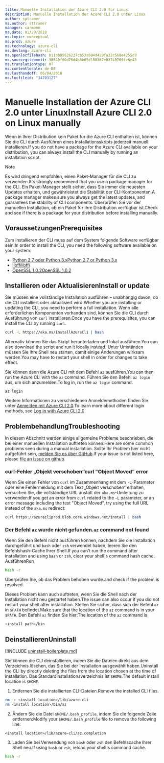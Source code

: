 ```yaml
---
title: Manuelle Installation der Azure CLI 2.0 für Linux
description: Manuelle Installation der Azure CLI 2.0 unter Linux
author: sptramer
ms.author: sttramer
manager: carmonm
ms.date: 01/29/2018
ms.topic: conceptual
ms.prod: azure
ms.technology: azure-cli
ms.devlang: azure-cli
ms.openlocfilehash: b11ab99626227cb53a604d429fa32c560e4255d9
ms.sourcegitcommit: 38549f60d76d4b6b65d180367e83749769fe6e43
ms.translationtype: HT
ms.contentlocale: de-DE
ms.lasthandoff: 06/04/2018
ms.locfileid: "34703127"
---
```

# <a name="install-azure-cli-20-on-linux-manually"></a><span data-ttu-id="6ad33-103">Manuelle Installation der Azure CLI 2.0 unter Linux</span><span class="sxs-lookup"><span data-stu-id="6ad33-103">Install Azure CLI 2.0 on Linux manually</span></span>

<span data-ttu-id="6ad33-104">Wenn in Ihrer Distribution kein Paket für die Azure CLI enthalten ist, können Sie die CLI durch Ausführen eines Installationsskripts jederzeit manuell installieren.</span><span class="sxs-lookup"><span data-stu-id="6ad33-104">If you do not have a package for the Azure CLI available on your distribution, you can always install the CLI manually by running an installation script.</span></span>

> [!NOTE]
> <span data-ttu-id="6ad33-105">Es wird dringend empfohlen, einen Paket-Manager für die CLI zu verwenden.</span><span class="sxs-lookup"><span data-stu-id="6ad33-105">It's strongly recommend that you use a package manager for the CLI.</span></span> <span data-ttu-id="6ad33-106">Ein Paket-Manager stellt sicher, dass Sie immer die neuesten Updates erhalten, und gewährleistet die Stabilität der CLI-Komponenten.</span><span class="sxs-lookup"><span data-stu-id="6ad33-106">A package manager makes sure you always get the latest updates, and guarantees the stability of CLI components.</span></span> <span data-ttu-id="6ad33-107">Überprüfen Sie vor der manuellen Installation, ob ein Paket für Ihre Distribution verfügbar ist.</span><span class="sxs-lookup"><span data-stu-id="6ad33-107">Check and see if there is a package for your distribution before installing manually.</span></span>

## <a name="prerequisites"></a><span data-ttu-id="6ad33-108">Voraussetzungen</span><span class="sxs-lookup"><span data-stu-id="6ad33-108">Prerequisites</span></span>

<span data-ttu-id="6ad33-109">Zum Installieren der CLI muss auf dem System folgende Software verfügbar sein:</span><span class="sxs-lookup"><span data-stu-id="6ad33-109">In order to install the CLI, you need the following software available on your system:</span></span>

* [<span data-ttu-id="6ad33-110">Python 2.7 oder Python 3.x</span><span class="sxs-lookup"><span data-stu-id="6ad33-110">Python 2.7 or Python 3.x</span></span>](https://www.python.org/downloads/)
* [<span data-ttu-id="6ad33-111">libffi</span><span class="sxs-lookup"><span data-stu-id="6ad33-111">libffi</span></span>](https://sourceware.org/libffi/)
* [<span data-ttu-id="6ad33-112">OpenSSL 1.0.2</span><span class="sxs-lookup"><span data-stu-id="6ad33-112">OpenSSL 1.0.2</span></span>](https://www.openssl.org/source/)

## <a name="install-or-update"></a><span data-ttu-id="6ad33-113">Installieren oder Aktualisieren</span><span class="sxs-lookup"><span data-stu-id="6ad33-113">Install or update</span></span>

<span data-ttu-id="6ad33-114">Sie müssen eine vollständige Installation ausführen – unabhängig davon, ob die CLI installiert oder aktualisiert wird.</span><span class="sxs-lookup"><span data-stu-id="6ad33-114">Whether you are installing or updating the CLI, you need to perform a full installation.</span></span> <span data-ttu-id="6ad33-115">Wenn alle erforderlichen Komponenten vorhanden sind, können Sie die CLI durch Ausführung von `curl` installieren.</span><span class="sxs-lookup"><span data-stu-id="6ad33-115">Once you have the prerequisites, you can install the CLI by running `curl`.</span></span>

```bash
curl -L https://aka.ms/InstallAzureCli | bash
```

<span data-ttu-id="6ad33-116">Alternativ können Sie das Skript herunterladen und lokal ausführen.</span><span class="sxs-lookup"><span data-stu-id="6ad33-116">You can also download the script and run it locally instead.</span></span> <span data-ttu-id="6ad33-117">Unter Umständen müssen Sie Ihre Shell neu starten, damit einige Änderungen wirksam werden.</span><span class="sxs-lookup"><span data-stu-id="6ad33-117">You may have to restart your shell in order for changes to take effect.</span></span> 

<span data-ttu-id="6ad33-118">Sie können dann die Azure CLI mit dem Befehl `az` ausführen.</span><span class="sxs-lookup"><span data-stu-id="6ad33-118">You can then run the Azure CLI with the `az` command.</span></span> <span data-ttu-id="6ad33-119">Führen Sie den Befehl `az login` aus, um sich anzumelden.</span><span class="sxs-lookup"><span data-stu-id="6ad33-119">To log in, run the `az login` command.</span></span>

```azurecli
az login
```

<span data-ttu-id="6ad33-120">Weitere Informationen zu verschiedenen Anmeldemethoden finden Sie unter [Anmelden mit Azure CLI 2.0](authenticate-azure-cli.md).</span><span class="sxs-lookup"><span data-stu-id="6ad33-120">To learn more about different login methods, see [Log in with Azure CLI 2.0](authenticate-azure-cli.md).</span></span>

## <a name="troubleshooting"></a><span data-ttu-id="6ad33-121">Problembehandlung</span><span class="sxs-lookup"><span data-stu-id="6ad33-121">Troubleshooting</span></span>

<span data-ttu-id="6ad33-122">In diesem Abschnitt werden einige allgemeine Probleme beschrieben, die bei einer manuellen Installation auftreten können.</span><span class="sxs-lookup"><span data-stu-id="6ad33-122">Here are some common problems seen during a manual installation.</span></span> <span data-ttu-id="6ad33-123">Sollte Ihr Problem hier nicht aufgeführt sein, [melden Sie es über GitHub](https://github.com/Azure/azure-cli/issues).</span><span class="sxs-lookup"><span data-stu-id="6ad33-123">If your issue is not listed here, please [file an issue on github](https://github.com/Azure/azure-cli/issues).</span></span>
### <a name="curl-object-moved-error"></a><span data-ttu-id="6ad33-124">curl-Fehler „Objekt verschoben“</span><span class="sxs-lookup"><span data-stu-id="6ad33-124">curl "Object Moved" error</span></span>

<span data-ttu-id="6ad33-125">Wenn Sie einen Fehler von `curl` im Zusammenhang mit dem `-L`-Parameter oder eine Fehlermeldung mit dem Text „Objekt verschoben“ erhalten, versuchen Sie, die vollständige URL anstatt der `aka.ms`-Umleitung zu verwenden:</span><span class="sxs-lookup"><span data-stu-id="6ad33-125">If you get an error from `curl` related to the `-L` parameter, or an error message including the text "Object Moved", try using the full URL instead of the `aka.ms` redirect:</span></span>

```bash
curl https://azurecliprod.blob.core.windows.net/install | bash
```

### <a name="az-command-not-found"></a><span data-ttu-id="6ad33-126">Der Befehl `az` wurde nicht gefunden.</span><span class="sxs-lookup"><span data-stu-id="6ad33-126">`az` command not found</span></span>

<span data-ttu-id="6ad33-127">Wenn Sie den Befehl nicht ausführen können, nachdem Sie die Installation durchgeführt und `bash` oder `zsh` verwendet haben, leeren Sie den Befehlshash-Cache Ihrer Shell.</span><span class="sxs-lookup"><span data-stu-id="6ad33-127">If you can't run the command after installation and using `bash` or `zsh`, clear your shell's command hash cache.</span></span> <span data-ttu-id="6ad33-128">Ausführen</span><span class="sxs-lookup"><span data-stu-id="6ad33-128">Run</span></span>

```bash
hash -r
```

<span data-ttu-id="6ad33-129">Überprüfen Sie, ob das Problem behoben wurde.</span><span class="sxs-lookup"><span data-stu-id="6ad33-129">and check if the problem is resolved.</span></span>

<span data-ttu-id="6ad33-130">Dieses Problem kann auch auftreten, wenn Sie die Shell nach der Installation nicht neu gestartet haben.</span><span class="sxs-lookup"><span data-stu-id="6ad33-130">The issue can also occur if you did not restart your shell after installation.</span></span> <span data-ttu-id="6ad33-131">Stellen Sie sicher, dass sich der Befehl `az` in `$PATH` befindet.</span><span class="sxs-lookup"><span data-stu-id="6ad33-131">Make sure that the location of the `az` command is in your `$PATH`.</span></span> <span data-ttu-id="6ad33-132">Den Befehl `az` finden Sie hier:</span><span class="sxs-lookup"><span data-stu-id="6ad33-132">The location of the `az` command is</span></span>

```bash
<install path>/bin
```

## <a name="uninstall"></a><span data-ttu-id="6ad33-133">Deinstallieren</span><span class="sxs-lookup"><span data-stu-id="6ad33-133">Uninstall</span></span>

[!INCLUDE [uninstall-boilerplate.md](includes/uninstall-boilerplate.md)]

<span data-ttu-id="6ad33-134">Sie können die CLI deinstallieren, indem Sie die Dateien direkt aus dem Verzeichnis löschen, das Sie bei der Installation ausgewählt haben.</span><span class="sxs-lookup"><span data-stu-id="6ad33-134">Uninstall the CLI by directly deleting the files from the location chosen at the time of installation.</span></span> <span data-ttu-id="6ad33-135">Das Standardinstallationsverzeichnis ist `$HOME`.</span><span class="sxs-lookup"><span data-stu-id="6ad33-135">The default install location is `$HOME`.</span></span>

1. <span data-ttu-id="6ad33-136">Entfernen Sie die installierten CLI-Dateien.</span><span class="sxs-lookup"><span data-stu-id="6ad33-136">Remove the installed CLI files.</span></span>

  ```bash
  rm -r <install location>/lib/azure-cli
  rm <install location>/bin/az
  ```
2. <span data-ttu-id="6ad33-137">Ändern Sie die Datei `$HOME/.bash_profile`, indem Sie die folgende Zeile entfernen:</span><span class="sxs-lookup"><span data-stu-id="6ad33-137">Modify your `$HOME/.bash_profile` file to remove the following line:</span></span>

  ```text
  <install location>/lib/azure-cli/az.completion
  ```

3. <span data-ttu-id="6ad33-138">Laden Sie bei Verwendung von `bash` oder `zsh` den Befehlscache Ihrer Shell neu.</span><span class="sxs-lookup"><span data-stu-id="6ad33-138">If using `bash` or `zsh`, reload your shell's command cache.</span></span>

  ```bash
  hash -r
  ```
